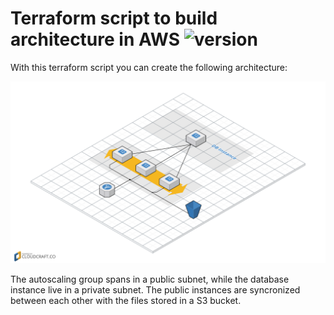 # Terraform script to build architecture in AWS ![version][version-badge]

[version-badge]: https://img.shields.io/badge/version-0.0.3-blue.svg

With this terraform script you can create the following architecture:

![](./reference_arch.png)


The autoscaling group spans in a public subnet, while the database instance live in a private subnet. The public instances are syncronized between each other with the files stored in a S3 bucket.
